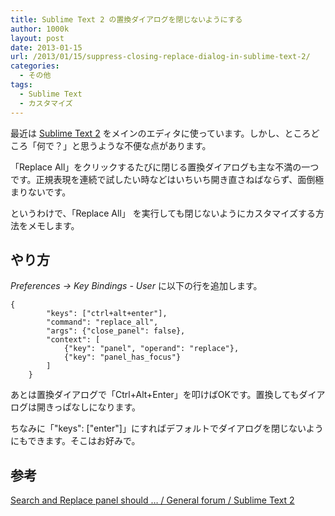 ```yaml
---
title: Sublime Text 2 の置換ダイアログを閉じないようにする
author: 1000k
layout: post
date: 2013-01-15
url: /2013/01/15/suppress-closing-replace-dialog-in-sublime-text-2/
categories:
  - その他
tags:
  - Sublime Text
  - カスタマイズ
---
```

最近は [Sublime Text 2](http://www.sublimetext.com/) をメインのエディタに使っています。しかし、ところどころ「何で？」と思うような不便な点があります。

「Replace All」をクリックするたびに閉じる置換ダイアログも主な不満の一つです。正規表現を連続で試したい時などはいちいち開き直さねばならず、面倒極まりないです。

というわけで、「Replace All」 を実行しても閉じないようにカスタマイズする方法をメモします。

<!--more-->

## やり方

_Preferences -> Key Bindings - User_ に以下の行を追加します。

```
{
        "keys": ["ctrl+alt+enter"],
        "command": "replace_all",
        "args": {"close_panel": false},
        "context": [
            {"key": "panel", "operand": "replace"},
            {"key": "panel_has_focus"}
        ]
    }
```


あとは置換ダイアログで「Ctrl+Alt+Enter」を叩けばOKです。置換してもダイアログは開きっぱなしになります。

ちなみに「"keys": ["enter"]」にすればデフォルトでダイアログを閉じないようにもできます。そこはお好みで。

## 参考

[Search and Replace panel should … / General forum / Sublime Text 2](http://sublimetext.userecho.com/topic/45051-search-and-replace-panel-should-not-hide-when-we-click-on-replace-all/)